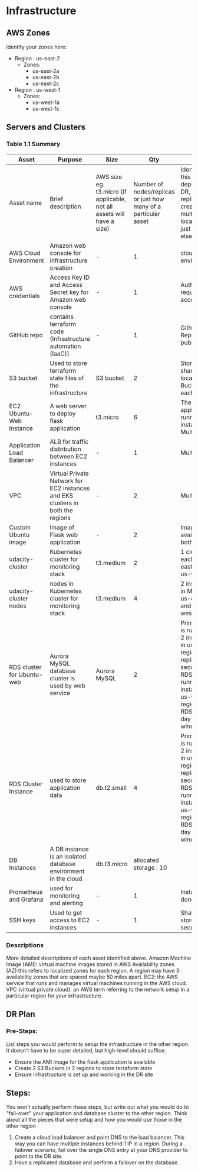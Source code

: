 # Infrastructure

## AWS Zones
Identify your zones here:
 - Region : us-east-2 
    - Zones:
        - us-east-2a
        - us-east-2b
        - us-east-2c
- Region : us-west-1
    - Zones:
        - us-west-1a
        - us-west-1c

## Servers and Clusters

### Table 1.1 Summary
| Asset      | Purpose           | Size                                                                   | Qty                                                             | DR                                                                                                           |
|------------|-------------------|------------------------------------------------------------------------|-----------------------------------------------------------------|--------------------------------------------------------------------------------------------------------------|
| Asset name | Brief description | AWS size eg. t3.micro (if applicable, not all assets will have a size) | Number of nodes/replicas or just how many of a particular asset | Identify if this asset is deployed to DR, replicated, created in multiple locations or just stored elsewhere |
| AWS Cloud Environment | Amazon web console for infrastructure creation | - | 1 | cloud environment |
| AWS credentials | Access Key ID and Access Secret key for Amazon web console | - | 1 | Authorization required to access |  |
| GitHub repo | contains terraform code (Infrastructure automation (IaaC)) | - | 1 | Github Repository is public.|
| S3 bucket | Used to store terraform state files of the infrastructure | S3 bucket | 2 | Stored in a shared location. 2 Buckets for each region|
| EC2 Ubuntu-Web Instance | A web server to deploy flask application | t3.micro | 6 | The application is running on 3 instances. Multi AZ. |
| Application Load Balancer | ALB for traffic distribution between EC2 instances | - | 1 | Multi AZ. |
| VPC | Virtual Private Network for EC2 instances and EKS clusters in both the regions | - | 2 | Multi AZ.  |
| Custom Ubuntu image | Image of Flask web application | - | 2 | Image available in both regions |
| udacity-cluster | Kubernetes cluster for monitoring stack | t3.medium | 2 | 1 cluster each in us-east-2 and us-west-1 |
| udacity-cluster nodes | nodes in Kubernetes cluster for monitoring stack | t3.medium | 4 | 2 instances in Multi AZ. us-east-2 and us-west-1 |
| RDS cluster for Ubuntu-web | Aurora MySQL database cluster is used by web service | Aurora MySQL | 2 | Primary RDS is running on 2 instances in us-east-2 region and replicates to secondary RDS that is running on 2 instances in us-west-1 region. Both RDS has a 5 day backup window. |
| RDS Cluster Instance | used to store application data | db.t2.small | 4 | Primary RDS is running on 2 instances in us-east-2 region and replicates to secondary RDS that is running on 2 instances in us-west-1 region. Both RDS has a 5 day backup window. |
| DB Instances | A DB instance is an isolated database environment in the cloud| db.t3.micro | allocated storage : 10 | 
| Prometheus and Grafana | used for monitoring and alerting | - | 1 | Installation done |
| SSH keys | Used to get access to EC2 instances | - | 1 | Shall be stored securely. |



### Descriptions
More detailed descriptions of each asset identified above.
Amazon Machine Image (AMI): virtual machine images stored in AWS
Availability zones (AZ):this refers to localized zones for each region. A region may have 3 availability zones that are spaced maybe 50 miles apart.
EC2: the AWS service that runs and manages virtual machines running in the AWS cloud.
VPC (virtual private cloud): an AWS term referring to the network setup in a particular region for your infrastructure. 

## DR Plan
### Pre-Steps:
List steps you would perform to setup the infrastructure in the other region. It doesn't have to be super detailed, but high-level should suffice.
- Ensure the AMI image for the flask application is available
- Create 2 S3 Buckets in 2 regions to store terraform state
- Ensure infrastructure is set up and working in the DR site


## Steps:
You won't actually perform these steps, but write out what you would do to "fail-over" your application and database cluster to the other region. Think about all the pieces that were setup and how you would use those in the other region

1. Create a cloud load balancer and point DNS to the load balancer. This way you can have multiple instances behind 1 IP in a region. During a failover scenario, fail over the single DNS entry at your DNS provider to point to the DR site. 
2. Have a replicated database and perform a failover on the database. 